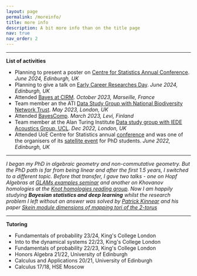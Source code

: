 ```yaml
---
layout: page
permalink: /moreinfo/
title: more info
description: A bit more info than on the title page
nav: true
nav_order: 2
---
```

___

**List of activities**
- Planning to present a poster on [Centre for Statistics Annual Conference](https://centreforstatistics.maths.ed.ac.uk/cfs/events/upcoming-events/cfs-annual-conference-2024). *June 2024, Edinburgh, UK*
- Planning to give a talk on [Early Career Researches Day](https://centreforstatistics.maths.ed.ac.uk/cfs/events/upcoming-events/ecr-day-2024). *June 2024, Edinburgh, UK*
- Attended [Bayes at CIRM](https://bayesatcirm.github.io). *October 2023, Marseille, France*
- Team member an the ATI [Data Study Group with National Biodiversity Network Trust](https://www.turing.ac.uk/news/publications/data-study-group-final-report-national-biodiversity-network-trust). *May 2023, London, UK*
- Attended [BayesComp](https://bayescomp2023.com). *March 2023, Levi, Finland*
- Team member at the Alan Turing Institute [Data study group with IEDE Acoustics Group, UCL](https://www.turing.ac.uk/news/publications/data-study-group-final-report-iede-acoustics-group-university-college-london). *Dec 2022, London, UK*
- Attended UoE Centre for Statistics annual [conference](https://centreforstatistics.maths.ed.ac.uk/cfs/events/the-cfs-annual-conference/cfsc-2022) and was one of the organisers of its [satellite event](https://centreforstatistics.maths.ed.ac.uk/cfs/events/the-cfs-annual-conference/cfs-phd-student-day-2022) for PhD students. *June 2022, Edinburgh, UK*
  
___

*I began my PhD in algebraic geometry and non-commutative geometry.  But the PhD path is far from being linear and after the first 1.5 years, I switched to a different topic. Before that transfer, I gave two talks - one on Hopf Algebras at [GLAMs examples seminar](https://www.glams.org/2020-cohort/examples-seminar) and another on Khovanov homologies at the [Knot homologies reading group](https://sites.google.com/site/psafronov/notes/knot-homology). Now I am happily studying **Bayesian statistics and deep learning** whilst the research problem I left without an answer was solved by [Patrick Kinnear](https://www.maths.ed.ac.uk/~s1524448/) and his paper [Skein module dimensions of mapping tori of the 2-torus](https://arxiv.org/abs/2304.07332)* 

___

**Tutoring**
- Fundamentals of probability 23/24, King's College London
- Into to the dynamical systems 22/23, King's College London
- Fundamentals of probability 22/23, King's College London
- Honors Algebra 21/22, University of Edinburgh
- Calculus and Applications 20/21, University of Edinburgh
- Calculus 17/18, HSE Moscow
  
